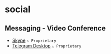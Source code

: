 # social

## Messaging - Video Conference ##
- [Skype](https://apps.microsoft.com/store/detail/skype/9WZDNCRFJ364) `⚠ Proprietary`
- [Telegram Desktop](https://apps.microsoft.com/store/detail/telegram-desktop/9NZTWSQNTD0S) `⚠ Proprietary`
